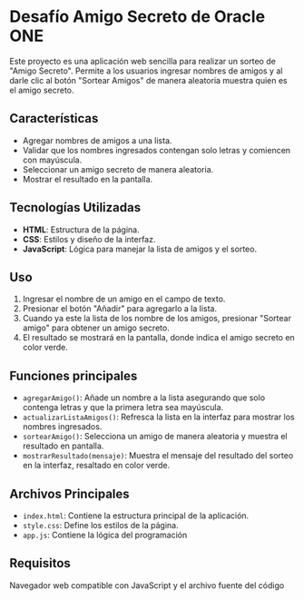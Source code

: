 # Desafío Amigo Secreto de Oracle ONE

Este proyecto es una aplicación web sencilla para realizar un sorteo de "Amigo Secreto". Permite a los usuarios ingresar nombres de amigos y al darle clic al botón "Sortear Amigos" de manera aleatoria muestra quien es el amigo secreto.

## Características
- Agregar nombres de amigos a una lista.
- Validar que los nombres ingresados contengan solo letras y comiencen con mayúscula.
- Seleccionar un amigo secreto de manera aleatoria.
- Mostrar el resultado en la pantalla.

## Tecnologías Utilizadas
- **HTML**: Estructura de la página.
- **CSS**: Estilos y diseño de la interfaz.
- **JavaScript**: Lógica para manejar la lista de amigos y el sorteo.

## Uso
1. Ingresar el nombre de un amigo en el campo de texto.
2. Presionar el botón "Añadir" para agregarlo a la lista.
3. Cuando ya este la lista de los nombre de los amigos, presionar "Sortear amigo" para obtener un amigo secreto.
4. El resultado se mostrará en la pantalla, donde indica el amigo secreto en color verde.

## Funciones principales
- `agregarAmigo()`: Añade un nombre a la lista asegurando que solo contenga letras y que la primera letra sea mayúscula.
- `actualizarListaAmigos()`: Refresca la lista en la interfaz para mostrar los nombres ingresados.
- `sortearAmigo()`: Selecciona un amigo de manera aleatoria y muestra el resultado en pantalla.
- `mostrarResultado(mensaje)`: Muestra el mensaje del resultado del sorteo en la interfaz, resaltado en color verde.

## Archivos Principales
- `index.html`: Contiene la estructura principal de la aplicación.
- `style.css`: Define los estilos de la página.
- `app.js`: Contiene la lógica del programación

## Requisitos
Navegador web compatible con JavaScript y el archivo fuente del código

